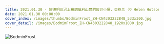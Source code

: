 ```yaml
---
title: 2021.01.30 - 博德明高沼上布朗威利山麓的废弃小屋，英格兰 (© Helen Hotson/Alamy Stock Photo)
date: 2021.01.30 00:00:00
cover_index: /images/thumbs/BodminFrost_ZH-CN4303222848_533x300.jpg
cover_detail: /images/BodminFrost_ZH-CN4303222848_1920x1080.jpg
---
```


![BodminFrost](/images/BodminFrost_ZH-CN4303222848_1920x1080.jpg)
